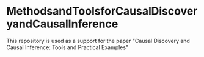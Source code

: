 # MethodsandToolsforCausalDiscoveryandCausalInference
This repository is used as a support for the paper "Causal Discovery and Causal Inference: Tools and Practical Examples"
